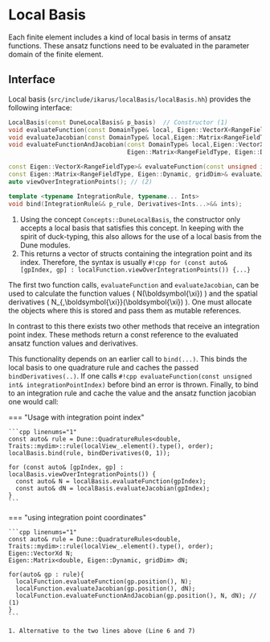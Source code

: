 <!--
SPDX-FileCopyrightText: 2022 The Ikarus Developers mueller@ibb.uni-stuttgart.de
SPDX-License-Identifier: CC-BY-SA-4.0
-->

# Local Basis

Each finite element includes a kind of local basis in terms of ansatz functions. 
These ansatz functions need to be evaluated in the parameter domain of the finite element.

## Interface
Local basis (`src/include/ikarus/localBasis/localBasis.hh`) provides the following interface:
```cpp
LocalBasis(const DuneLocalBasis& p_basis)  // Constructor (1)
void evaluateFunction(const DomainType& local, Eigen::VectorX<RangeFieldType>& N);
void evaluateJacobian(const DomainType& local,Eigen::Matrix<RangeFieldType, Eigen::Dynamic, gridDim>& dN);
void evaluateFunctionAndJacobian(const DomainType& local,Eigen::VectorX<RangeFieldType>& N,
                                 Eigen::Matrix<RangeFieldType, Eigen::Dynamic, gridDim>& dN);

const Eigen::VectorX<RangeFieldType>& evaluateFunction(const unsigned int& integrationPointIndex);
const Eigen::Matrix<RangeFieldType, Eigen::Dynamic, gridDim>& evaluateJacobian(const unsigned int& integrationPointIndex);
auto viewOverIntegrationPoints(); // (2)

template <typename IntegrationRule, typename... Ints>
void bind(IntegrationRule&& p_rule, Derivatives<Ints...>&& ints);
```

1. Using the concept `Concepts::DuneLocalBasis`,  the constructor only accepts a local basis that satisfies this concept.  In keeping with the spirit of duck-typing, this also allows for the use of a local basis from the Dune modules.
2. This returns a vector of structs containing the integration point and its index. Therefore, the syntax is usually `#!cpp for (const auto& [gpIndex, gp] : localFunction.viewOverIntegrationPoints()) {...}`

The first two function calls, `evaluateFunction`  and `evaluateJacobian`, can be used to calculate the function values 
\( N(\boldsymbol{\xi}) \) and the spatial derivatives \( N_{,\boldsymbol{\xi}}(\boldsymbol{\xi}) \). One must allocate the objects where this is stored and pass them as mutable references.

In contrast to this there exists two other methods that receive an integration point index. 
These methods return a const reference to the evaluated ansatz function values and derivatives.

This functionality depends on an earlier call to `bind(...)`. This binds the local basis to one quadrature rule and caches the passed `bindDerivatives(..)`.
If one calls `#!cpp evaluateFunction(const unsigned int& integrationPointIndex)` before bind an error is thrown.
Finally, to bind to an integration rule and cache the value and the ansatz function jacobian one would call:

=== "Usage with integration point index"

    ```cpp linenums="1"
    const auto& rule = Dune::QuadratureRules<double, Traits::mydim>::rule(localView_.element().type(), order);
    localBasis.bind(rule, bindDerivatives(0, 1));

    for (const auto& [gpIndex, gp] : localBasis.viewOverIntegrationPoints()) {
      const auto& N = localBasis.evaluateFunction(gpIndex);
      const auto& dN = localBasis.evaluateJacobian(gpIndex);
    }
    ```

=== "using integration point coordinates"

    ```cpp linenums="1"
    const auto& rule = Dune::QuadratureRules<double, Traits::mydim>::rule(localView_.element().type(), order);
    Eigen::VectorXd N;
    Eigen::Matrix<double, Eigen::Dynamic, gridDim> dN;

    for(auto& gp : rule){
      localFunction.evaluateFunction(gp.position(), N); 
      localFunction.evaluateJacobian(gp.position(), dN);
      localFunction.evaluateFunctionAndJacobian(gp.position(), N, dN); // (1) 
    }
    ```

    1. Alternative to the two lines above (Line 6 and 7)